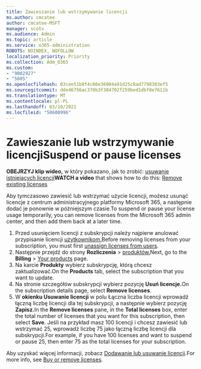 ```yaml
---
title: Zawieszanie lub wstrzymywanie licencji
ms.author: cmcatee
author: cmcatee-MSFT
manager: scotv
ms.audience: Admin
ms.topic: article
ms.service: o365-administration
ROBOTS: NOINDEX, NOFOLLOW
localization_priority: Priority
ms.collection: Adm_O365
ms.custom:
- "9002927"
- "5605"
ms.openlocfilehash: 03cee51b8f4c86e36004a91d25c8ad7798383ef5
ms.sourcegitcommit: dde46756ac370b3f384702f259bed1dbf8e7611b
ms.translationtype: MT
ms.contentlocale: pl-PL
ms.lasthandoff: 03/10/2021
ms.locfileid: "50600996"
---
```

# <a name="suspend-or-pause-licenses"></a><span data-ttu-id="29bc3-102">Zawieszanie lub wstrzymywanie licencji</span><span class="sxs-lookup"><span data-stu-id="29bc3-102">Suspend or pause licenses</span></span>

<span data-ttu-id="29bc3-103">**OBEJRZYJ klip wideo,** w który pokazano, jak to zrobić: [usuwanie istniejących licencji](https://go.microsoft.com/fwlink/p/?linkid=2154938)</span><span class="sxs-lookup"><span data-stu-id="29bc3-103">**WATCH a video** that shows how to do this: [Remove existing licenses](https://go.microsoft.com/fwlink/p/?linkid=2154938)</span></span>

<span data-ttu-id="29bc3-104">Aby tymczasowo zawiesić lub wstrzymać użycie licencji, możesz usunąć licencje z centrum administracyjnego platformy Microsoft 365, a następnie dodać je ponownie w późniejszym czasie.</span><span class="sxs-lookup"><span data-stu-id="29bc3-104">To suspend or pause your license usage temporarily, you can remove licenses from the Microsoft 365 admin center, and then add them back at a later time.</span></span>

1. <span data-ttu-id="29bc3-105">Przed usunięciem licencji z subskrypcji należy najpierw anulować przypisanie licencji [użytkownikom.](https://docs.microsoft.com/microsoft-365/admin/manage/remove-licenses-from-users)</span><span class="sxs-lookup"><span data-stu-id="29bc3-105">Before removing licenses from your subscription, you must first [unassign licenses from users](https://docs.microsoft.com/microsoft-365/admin/manage/remove-licenses-from-users).</span></span>
2. <span data-ttu-id="29bc3-106">Następnie przejdź do strony **Rozliczenia**  >  [produktów.](https://go.microsoft.com/fwlink/p/?linkid=842054)</span><span class="sxs-lookup"><span data-stu-id="29bc3-106">Next, go to the **Billing** > [Your products](https://go.microsoft.com/fwlink/p/?linkid=842054) page.</span></span>
3. <span data-ttu-id="29bc3-107">Na karcie **Produkty** wybierz subskrypcję, którą chcesz zaktualizować.</span><span class="sxs-lookup"><span data-stu-id="29bc3-107">On the **Products** tab, select the subscription that you want to update.</span></span>
4. <span data-ttu-id="29bc3-108">Na stronie szczegółów subskrypcji wybierz pozycję **Usuń licencje.**</span><span class="sxs-lookup"><span data-stu-id="29bc3-108">On the subscription details page, select **Remove licenses**.</span></span>
5. <span data-ttu-id="29bc3-109">W **okienku Usuwanie licencji**  w polu Łączna liczba licencji wprowadź łączną liczbę licencji dla tej subskrypcji, a następnie wybierz pozycję **Zapisz.**</span><span class="sxs-lookup"><span data-stu-id="29bc3-109">In the **Remove licenses** pane, in the **Total licenses** box, enter the total number of licenses that you want for this subscription, then select **Save**.</span></span> <span data-ttu-id="29bc3-110">Jeśli na przykład masz 100 licencji i chcesz zawiesić lub wstrzymać 25, wprowadź liczbę 75 jako łączną liczbę licencji dla subskrypcji.</span><span class="sxs-lookup"><span data-stu-id="29bc3-110">For example, if you have 100 licenses and want to suspend or pause 25, then enter 75 as the total licenses for your subscription.</span></span>

<span data-ttu-id="29bc3-111">Aby uzyskać więcej informacji, zobacz [Dodawanie lub usuwanie licencji](https://docs.microsoft.com/microsoft-365/commerce/licenses/buy-licenses).</span><span class="sxs-lookup"><span data-stu-id="29bc3-111">For more info, see [Buy or remove licenses](https://docs.microsoft.com/microsoft-365/commerce/licenses/buy-licenses).</span></span>